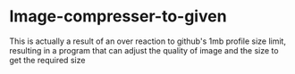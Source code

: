 # Image-compresser-to-given
This is actually a result of an over reaction to github's 1mb profile size limit, resulting in a program that can adjust the quality of image and the size to get the required size
